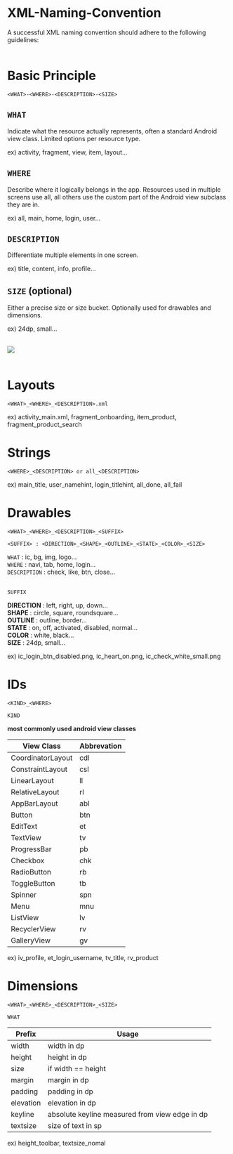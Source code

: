 # XML-Naming-Convention

A successful XML naming convention should adhere to the following guidelines:
<br/><br/>


# Basic Principle
    <WHAT>-<WHERE>-<DESCRIPTION>-<SIZE>


`WHAT`
------------------------------------

Indicate what the resource actually represents, often a standard Android view class. Limited options per resource type.

ex) activity, fragment, view, item, layout...

`WHERE`
------------------------------------

Describe where it logically belongs in the app. Resources used in multiple screens use all, all others use the custom part of the Android view subclass they are in.

ex) all, main, home, login, user...

`DESCRIPTION`
------------------------------------

Differentiate multiple elements in one screen.

ex) title, content, info, profile...

`SIZE` (optional)
------------------------------------

Either a precise size or size bucket. Optionally used for drawables and dimensions.

ex) 24dp, small...
<br/><br/>

![](https://user-images.githubusercontent.com/74607521/218457860-1dc3a88b-8045-4366-8ded-c025ff26c47d.png)
<br/><br/>


# Layouts

    <WHAT>_<WHERE>_<DESCRIPTION>.xml

ex) activity_main.xml, fragment_onboarding, item_product, fragment_product_search
<br/>

# Strings

    <WHERE>_<DESCRIPTION> or all_<DESCRIPTION>

ex) main_title, user_namehint, login_titlehint, all_done, all_fail
<br/>

# Drawables

    <WHAT>_<WHERE>_<DESCRIPTION>_<SUFFIX>
    
    <SUFFIX> : <DIRECTION>_<SHAPE>_<OUTLINE>_<STATE>_<COLOR>_<SIZE>
  
`WHAT` : ic, bg, img, logo...<br/>
`WHERE` : navi, tab, home, login...<br/>
`DESCRIPTION` : check, like, btn, close...<br/>
<br/>

`SUFFIX`

**DIRECTION** : left, right, up, down...<br/>
**SHAPE** : circle, square, roundsquare...<br/>
**OUTLINE** : outline, border...<br/>
**STATE** : on, off, activated, disabled, normal...<br/>
**COLOR** : white, black...<br/>
**SIZE** : 24dp, small...

ex) ic_login_btn_disabled.png, ic_heart_on.png, ic_check_white_small.png
<br/>

# IDs

    <KIND>_<WHERE>
    
`KIND`

**most commonly used android view classes**
    
| View Class        | Abbrevation       |
| ----------------- | ----------------- |    
| CoordinatorLayout | cdl               |
| ConstraintLayout  | csl               |
| LinearLayout      | ll                |
| RelativeLayout    | rl                |
| AppBarLayout      | abl               |
| Button            | btn               |
| EditText          | et                |
| TextView          | tv                |
| ProgressBar       | pb                |
| Checkbox          | chk               |
| RadioButton       | rb                |
| ToggleButton      | tb                |
| Spinner           | spn               |
| Menu              | mnu               |
| ListView          | lv                |
| RecyclerView      | rv                |
| GalleryView       | gv                |


ex) iv_profile, et_login_username, tv_title, rv_product
<br/>

# Dimensions

    <WHAT>_<WHERE>_<DESCRIPTION>_<SIZE>

`WHAT`

| Prefix    | Usage       |
| --------- | ----------- |
| width     | width in dp |      
| height    | height in dp |  
| size      | if width == height |  
| margin    | margin in dp |          
| padding   | padding in dp |          
| elevation | elevation in dp |  
| keyline   | absolute keyline measured from view edge in dp |          
| textsize  | size of text in sp |  
        
ex) height_toolbar, textsize_nomal
<br/>     
<br/>        
